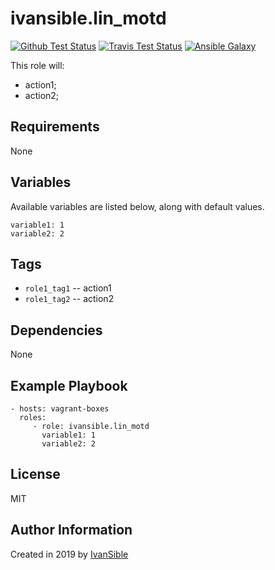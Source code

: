 # ivansible.lin_motd

[![Github Test Status](https://github.com/ivansible/lin-motd/workflows/Molecule%20test/badge.svg?branch=master)](https://github.com/ivansible/lin-motd/actions)
[![Travis Test Status](https://travis-ci.org/ivansible/lin-motd.svg?branch=master)](https://travis-ci.org/ivansible/lin-motd)
[![Ansible Galaxy](https://img.shields.io/badge/galaxy-ivansible.lin__motd-68a.svg?style=flat)](https://galaxy.ansible.com/ivansible/lin_motd/)

This role will:
 - action1;
 - action2;


## Requirements

None


## Variables

Available variables are listed below, along with default values.

    variable1: 1
    variable2: 2


## Tags

- `role1_tag1` -- action1
- `role1_tag2` -- action2


## Dependencies

None


## Example Playbook

    - hosts: vagrant-boxes
      roles:
         - role: ivansible.lin_motd
           variable1: 1
           variable2: 2


## License

MIT


## Author Information

Created in 2019 by [IvanSible](https://github.com/ivansible)
